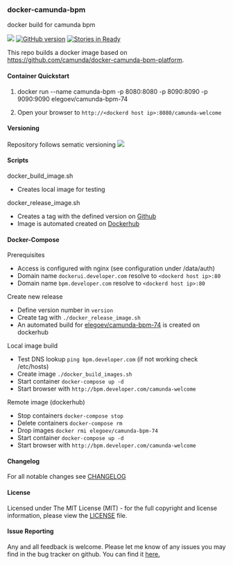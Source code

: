 ### docker-camunda-bpm
docker build for camunda bpm

[![](https://badge.imagelayers.io/elegoev/camunda-bpm-74:latest.svg)](https://imagelayers.io/?images=elegoev/camunda-bpm-74:latest 'Get your own badge on imagelayers.io')
[![GitHub version](https://badge.fury.io/gh/elegoev%2Fdocker-camunda-bpm-74.svg)](https://badge.fury.io/gh/elegoev%2Fdocker-camunda-bpm-74)
[![Stories in Ready](https://badge.waffle.io/elegoev/docker-camunda-bpm-74.png?label=ready&title=Ready)](https://waffle.io/elegoev/docker-camunda-bpm-74)

This repo builds a docker image based on
https://github.com/camunda/docker-camunda-bpm-platform.

#### Container Quickstart
1. docker run --name camunda-bpm -p 8080:8080 -p 8090:8090 -p 9090:9090           elegoev/camunda-bpm-74

2. Open your browser to `http://<dockerd host ip>:8080/camunda-welcome`



#### Versioning
Repository follows sematic versioning  [![](https://img.shields.io/badge/semver-2.0.0-green.svg)](http://semver.org)

#### Scripts
docker_build_image.sh         
* Creates local image for testing

docker_release_image.sh
* Creates a tag with the defined version on [Github](http://github.com)
* Image is automated created on [Dockerhub](https://hub.docker.com/r/elegoev/camunda-bpm-74)

#### Docker-Compose

Prerequisites
* Access is configured with nginx (see configuration under /data/auth)
* Domain name `dockerui.developer.com` resolve to `<dockerd host ip>:80`
* Domain name `bpm.developer.com` resolve to `<dockerd host ip>:80`

Create new release
* Define version number in `version`
* Create tag with `./docker_release_image.sh`
* An automated build for [elegoev/camunda-bpm-74](https://hub.docker.com/r/elegoev/camunda-bpm-74/) is created on dockerhub

Local image build
* Test DNS lookup `ping bpm.developer.com` (if not working check /etc/hosts)
* Create image `./docker_build_images.sh`
* Start container `docker-compose up -d`
* Start browser with `http://bpm.developer.com/camunda-welcome`

Remote image (dockerhub)
* Stop containers `docker-compose stop`
* Delete containers `docker-compose rm`
* Drop images `docker rmi elegoev/camunda-bpm-74`
* Start container `docker-compose up -d`
* Start browser with `http://bpm.developer.com/camunda-welcome`

#### Changelog
For all notable changes see [CHANGELOG](https://github.com/elegoev/docker-camunda-bpm-74/blob/master/CHANGELOG.md)

#### License
Licensed under The MIT License (MIT) - for the full copyright and license information, please view the [LICENSE](https://github.com/elegoev/docker-camunda-bpm-74/blob/master/LICENSE) file.

#### Issue Reporting
Any and all feedback is welcome.  Please let me know of any issues you may find in the bug tracker on github. You can find it [here. ](https://github.com/elegoev/docker-camunda-bpm-74/issues)
